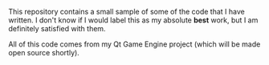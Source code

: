 This repository contains a small sample of some of the code that I have written. I don't know if I would label this as my absolute **best** work, but I am definitely satisfied with them.

All of this code comes from my Qt Game Engine project (which will be made open source shortly).
